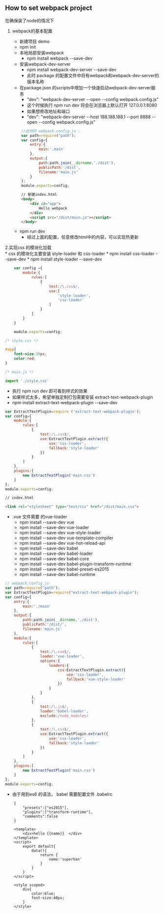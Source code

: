 ##   How to set webpack project  
在确保装了node的情况下
1. webpack的基本配置  
    * 新建项目 demo
    * npm init
    * 本地局部安装webpack  
        * npm install webpack --save-dev
    * 安装webpack-dev-server  
        * npm install webpack-dev-server --save-dev  
        * 此时 package 的配置文件中将有webpack和webpack-dev-server的版本名称
    * 在package.json 的scripts中增加一个快速启动webpack-dev-server服务
        * "dev": "webpack-dev-server --open --config webpack.config.js"
        * 这个时候执行 npm run dev 将会在浏览器上默认打开 127.0.0.1:8080
        * 如果想修改地址和端口
        *  "dev": "webpack-dev-server --host 188.188.188.1 --port 8888 --open --config webpack.config.js"

    ```js
        //此时的 webpack.config.js :
        var path=require("path");
        var config={
            entry:{
                main:'.main'
            },
            output:{
                path:path.join(__dirname,'./dist'),
                publicPath:'/dist',
                filename:'main.js'
            }
        };
        module.exports=config;
    ```
    ```html
        // 新建index.html
        <body>
            <div id="app">
                Hello webpack
            </div>
            <script src="/dist/main.js"></script>
        </body>
    ```

    * npm run dev    
        * 经过上面的配置，任意修改html中的内容，可以实现热更新  


2.实现css 的模块化加载   
    * css 的模块化主要安装 style-loader 和 css-loader
    * npm install css-loader --save-dev
    * npm install style-loader --save-dev
```js
    var config ={
        module:{
            rules:[
                {
                    test:/\.css$/,
                    use:[
                        'style-loader',
                        'css-loader'
                    ]
                }
            ]            
        }
    }

    module.exports=config;
```
```css
/* style.css */

#app{
    font-size:30px;
    color:red;
}
```

```js
/* main.js */

import './style.css'

```   


* 执行 npm run dev  即可看到样式的效果
* 如果样式太多，希望单独定制打包需要安装  extract-text-webpack-plugin
* npm install extract-text-webpack-plugin --save-dev

```js
var ExtractTextPlugin=require ('extract-text-webpack-plugin');
var config={
    module:{
        rules:[
            {
                test:/\.css$/,
                use:ExtractTextPlugin.extract({
                    use:'css-loader',
                    fallback:'style-loader'
                })
            }
        ]
    },
    plugins:[
        new ExtractTextPlugin('main.css')
    ]
};
module.exports=config;
```
```html
// index.html

<link rel="stylesheet" type="text/css" href="/dist/main.css">
```

* .vue 文件需要 的vue-loader
    * npm install --save-dev vue
    * npm install --save-dev vue-loader
    * npm install --save-dev vue-style-loader
    * npm install --save-dev vue-template-compiler
    * npm install --save-dev vue-hot-reload-api
    * npm install --save-dev babel
    * npm install --save-dev babel-loader
    * npm install --save-dev babel-core
    * npm install --save-dev babel-plugin-transform-runtime
    * npm install --save-dev babel-preset-es2015
    * npm install --save-dev babel-runtime


```js
// webpack.config.js
var path=require("path");
var ExtractTextPlugin=require("extract-text-webpack-plugin");
var config={
    entry:{
        main:'./main'
    },
    output:{
        path:path.join(__dirname,'./dist'),
        publicPath:'/dist/',
        filename:'main.js'
    },
    module:{
        rules:[
            {
                test:/\.vue$/,
                loader:'vue-loader',
                options:{
                    loaders:{
                        css:ExtractTextPlugin.extract({
                            use:'css-loader',
                            fallback:'vue-style-loader'
                        })
                    }
                }
            },
            {
                test:/\.js$/,
                loader:'babel-loader',
                exclude:/node_modules/
            },
            {
                test:/\.css$/,
                use:ExtractTextPlugin.extract({
                    use:'css-loader',
                    fallback:'style-loader'
                })
            }
        ]
    },
    plugins:[
        new ExtractTextPlugin('main.css')
    ]
};
module.exports=config;

```
* 由于用到es6 的语法， babel 需要配置文件 .babelrc
```
    {
        "presets":["es2015"],
        "plugins":["transform-runtime"],
        "comments":false
    }
```

```vue
    <template>
        <div>hello {{name}}  </div>
    </template>
    <script>
        export default{
            data(){
                return {
                    name:'superhan'
                }
            }
        }
    </script>

    <style scoped>
        div{
            color:blue;
            font-size:40px;
        }
    </style>
```
